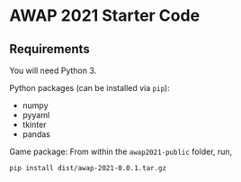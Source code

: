 # AWAP 2021 Starter Code

## Requirements
You will need Python 3.

Python packages (can be installed via `pip`):
- numpy
- pyyaml
- tkinter
- pandas

Game package:
From within the `awap2021-public` folder, run,
```
pip install dist/awap-2021-0.0.1.tar.gz    
```
